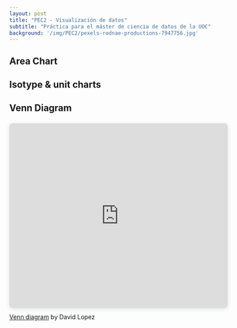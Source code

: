 ```yaml
---
layout: post
title: "PEC2 - Visualización de datos"
subtitle: "Práctica para el máster de ciencia de datos de la UOC"
background: '/img/PEC2/pexels-rodnae-productions-7947756.jpg'
---
```


 <p></p>


## Area Chart



<div class="flourish-embed flourish-chart" data-src="visualisation/7707938"><script src="https://public.flourish.studio/resources/embed.js"></script></div>


## Isotype & unit charts



<div class="flourish-embed" data-src="visualisation/7740245"><script src="https://public.flourish.studio/resources/embed.js"></script></div>


## Venn Diagram


<div style="position: relative; width: 100%; height: 0; padding-top: 75.0000%;
 padding-bottom: 48px; box-shadow: 0 2px 8px 0 rgba(63,69,81,0.16); margin-top: 1.6em; margin-bottom: 0.9em; overflow: hidden;
 border-radius: 8px; will-change: transform;">
  <iframe loading="lazy" style="position: absolute; width: 100%; height: 100%; top: 0; left: 0; border: none; padding: 0;margin: 0;"
    src="https:&#x2F;&#x2F;www.canva.com&#x2F;design&#x2F;DAEusicEG5U&#x2F;view?embed">
  </iframe>
</div>
<a href="https:&#x2F;&#x2F;www.canva.com&#x2F;design&#x2F;DAEusicEG5U&#x2F;view?utm_content=DAEusicEG5U&amp;utm_campaign=designshare&amp;utm_medium=embeds&amp;utm_source=link" target="_blank" rel="noopener">Venn diagram</a> by David Lopez